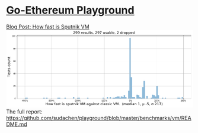 # [Go-Ethereum Playground](https://sudachen.github.io/playground)


[Blog Post: How fast is Sputnik VM](https://sudachen.github.io/playground/2018/02/18/How-fast-is-Sputnik-VM.html)
![How faster is Sputnik VM against Classic VM](https://raw.githubusercontent.com/sudachen/playground/master/benchmarks/vm/_img/output_0_1.png)
The full report: https://github.com/sudachen/playground/blob/master/benchmarks/vm/README.md
